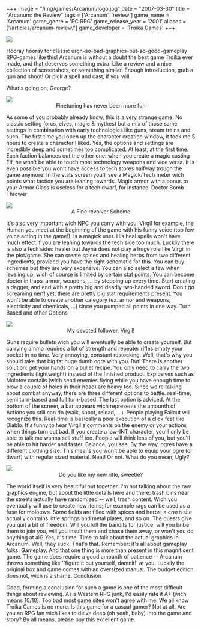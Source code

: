 +++
image = "/img/games/Arcanum/logo.jpg"
date = "2007-03-30"
title = "Arcanum: the Review"
tags = ['Arcanum', 'review']
game_name = 'Arcanum'
game_genre = 'PC RPG'
game_release_year = '2001'
aliases = ['/articles/arcanum-review/']
game_developer = 'Troika Games'
+++

<img src="/img/Guides/Arcanum.jpg"/>

Hooray hooray for classic urgh-so-bad-graphics-but-so-good-gameplay RPG-games like this! Arcanum is without a doubt the best game Troika ever made, and that deserves something extra. Like a review and a nice collection of screenshots, or something similar. Enough introduction, grab a gun and shoot! Or pick a spell and cast, if you will.

What's going on, George?

<img src="/img/games/Arcanum/screens/arc_stats.jpg"/>
<center>Finetuning has never been more fun</center>

As some of you probably already know, this is a very strange game. No classic setting (orcs, elves, magie & mythes) but a mix of those same settings in combination with early technologies like guns, steam trains and such. The first time you open up the character creation window, it took me 5 hours to create a character I liked. Yes, the options and settings are incredibly deep and sometimes too complicated. At least, at the first time. Each faction balances out the other one: when you create a magic casting Elf, he won't be able to touch most technology weapons and vice versa. It is even possible you won't have access to tech stores halfway trough the game anymore! In the stats screen you'll see a Magick/Tech meter wich points what faction you are leaning towards. Magic armor with a bonus to your Armor Class is useless for a tech dwarf, for instance.
Doctor Bomb Thrower

<img src="/img/games/Arcanum/screens/arc_schemes.jpg"/>
<center>A Fine revolver Scheme</center>

It's also very important wich NPC you carry with you. Virgil for example, the Human you meet at the beginning of the game with his funny voice (too few voice acting in the game!), is a magick user. His heal spells won't have much effect if you are leaning towards the tech side too much. Luckily there is also a tech sided healer but Jayna does not play a huge role like Virgil in the plot/game. She can create spices and healing herbs from two different ingredients, provided you have the right schematic for this. You can buy schemes but they are very expensive. You can also select a few when leveling up, wich of course is limited by certain stat points. You can become doctor in traps, armor, weapons, ... by stepping up every time. Start creating a dagger, and end with a pretty big and deadly two-handed sword. Don't go screaming nerf! yet, there are pretty big stat requirements present. You won't be able to create another category (ex. armor and weapons, electricity and chemicals, ...) since you pumped all points in one way.
Turn Based and other Options

<img src="/img/games/Arcanum/screens/arc_virgil.jpg"/>
<center>My devoted follower, Virgil!</center>

Guns require bullets wich you will eventually be able to create yourself. But carrying ammo requires a lot of strength and repeater rifles empty your pocket in no time. Very annoying, constant restocking. Well, that's why you should take that big fat huge dumb ogre with you. But! There is another solution: get your hands on a bullet recipe. You only need to carry the two ingredients (lightweight) instead of the finished product. Explosives such as Molotov coctails (wich send enemies flying while you have enough time to blow a couple of holes in their head) are heavy too. 
Since we're talking about combat anyway, there are three different options to battle. real-time, semi turn-based and full turn-based. The last option is adviced. At the bottom of the screen, a bar appears wich represents the amounth of Actions you still can do (walk, shoot, reload, ...). People playing Fallout will recognize this. Real-time is basically a poor execution of a click fest like Diablo. It's funny to hear Virgil's comments on the enemy or your actions when things turn out bad. If you create a low-INT character, you'll only be able to talk me wanna sell stuff too. People will think less of you, but you'll be able to hit harder and faster. Balance, you see. By the way, ogres have a different clothing size. This means you won't be able to equip your ogre (or dwarf) with regular sized material. Neat! Or not.
What do you mean, Ugly?

<img src="/img/games/Arcanum/screens/arc_rifle.jpg"/>
<center>Do you like my new rifle, sweetie?</center>

The world itself is very beautiful put together. I'm not talking about the raw graphics engine, but about the little details here and there: trash bins near the streets actually have randomized -- well, trash content. Wich you eventually will use to create new items; for example rags can be used as a fuse for molotovs. Some fields are filled with spices and herbs, a crash site actually contains little springs and metal plates, and so on. The quests give you quit a bit of freedom. Will you kill the bandits for justice, will you bribe them to join you, will you insult them and chase them away, or won't you do anything at all? 
Yes, it's time. Time to talk about the actual graphics in Arcanum. Well, they suck. That's that. Remember: it's all about gameplay folks. Gameplay. And that one thing is more than present in this magnificent game. The game does require a good amounth of patience -- Arcanum throws something like ''figure it out yourself, damnit!' at you. Luckily the original box and game comes with an oversized manual. The budget edition does not, wich is a shame.
Conclusion

Good, forming a conclusion for such a game is one of the most difficult things about reviewing. As a Western RPG junk, I'd easily rate it A+ (wich means 10/10). Too bad most game sites won't agree with me. We all know Troika Games is no more. Is this game for a casual gamer? Not at all. Are you an RPG fan wich likes to delve deep (oh yeah, baby) into the game and story? By all means, please buy this excellent game.